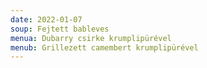 ```yaml
---
date: 2022-01-07
soup: Fejtett bableves
menua: Dubarry csirke krumplipürével
menub: Grillezett camembert krumplipürével
---
```


